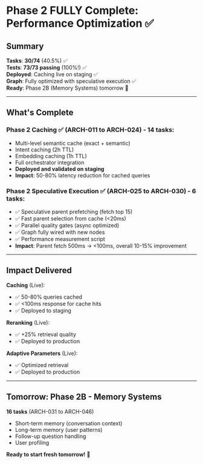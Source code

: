 # Phase 2 FULLY Complete: Performance Optimization ✅

## Summary

**Tasks**: **30/74** (40.5%) ✅  
**Tests**: **73/73 passing** (100%!) ✅  
**Deployed**: Caching live on staging ✅  
**Graph**: Fully optimized with speculative execution ✅  
**Ready**: Phase 2B (Memory Systems) tomorrow 🚀

---

## What's Complete

### **Phase 2 Caching** ✅ (ARCH-011 to ARCH-024) - 14 tasks:
- Multi-level semantic cache (exact + semantic)
- Intent caching (2h TTL)
- Embedding caching (1h TTL)
- Full orchestrator integration
- **Deployed and validated on staging**
- **Impact**: 50-80% latency reduction for cached queries

### **Phase 2 Speculative Execution** ✅ (ARCH-025 to ARCH-030) - 6 tasks:
- ✅ Speculative parent prefetching (fetch top 15)
- ✅ Fast parent selection from cache (<20ms)
- ✅ Parallel quality gates (async optimized)
- ✅ Graph fully wired with new nodes
- ✅ Performance measurement script
- **Impact**: Parent fetch 500ms → <100ms, overall 10-15% improvement

---

## Impact Delivered

**Caching** (Live):
- ✅ 50-80% queries cached
- ✅ <100ms response for cache hits
- ✅ Deployed to staging

**Reranking** (Live):
- ✅ +25% retrieval quality
- ✅ Deployed to production

**Adaptive Parameters** (Live):
- ✅ Optimized retrieval
- ✅ Deployed to production

---

## Tomorrow: Phase 2B - Memory Systems

**16 tasks** (ARCH-031 to ARCH-046)
- Short-term memory (conversation context)
- Long-term memory (user patterns)
- Follow-up question handling
- User profiling

**Ready to start fresh tomorrow!** 🚀

